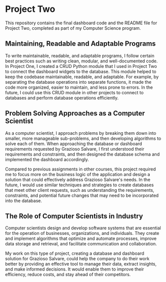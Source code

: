 # Project Two

This repository contains the final dashboard code and the README file for Project Two, completed as part of my Computer Science program.

## Maintaining, Readable and Adaptable Programs
To write maintainable, readable, and adaptable programs, I follow certain best practices such as writing clean, modular, and well-documented code. In Project One, I created a CRUD Python module that I used in Project Two to connect the dashboard widgets to the database. This module helped to keep the codebase maintainable, readable, and adaptable. For example, by separating the database operations into separate functions, it made the code more organized, easier to maintain, and less prone to errors. In the future, I could use this CRUD module in other projects to connect to databases and perform database operations efficiently.

## Problem Solving Approaches as a Computer Scientist
As a computer scientist, I approach problems by breaking them down into smaller, more manageable sub-problems, and then developing algorithms to solve each of them. When approaching the database or dashboard requirements requested by Grazioso Salvare, I first understood their requirements and constraints, and then designed the database schema and implemented the dashboard accordingly.

Compared to previous assignments in other courses, this project required me to focus more on the business logic of the application and design a solution that could effectively address Grazioso Salvare's needs. In the future, I would use similar techniques and strategies to create databases that meet other client requests, such as understanding the requirements, constraints, and potential future changes that may need to be incorporated into the database.

## The Role of Computer Scientists in Industry
Computer scientists design and develop software systems that are essential for the operation of businesses, organizations, and individuals. They create and implement algorithms that optimize and automate processes, improve data storage and retrieval, and facilitate communication and collaboration.

My work on this type of project, creating a database and dashboard solution for Grazioso Salvare, could help the company to do their work better by providing an effective tool to manage their data, extract insights, and make informed decisions. It would enable them to improve their efficiency, reduce costs, and stay ahead of their competitors.
